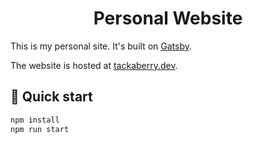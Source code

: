 
<h1 align="center">
  Personal Website
</h1>

This is my personal site. It's built on [Gatsby](https://www.gatsbyjs.com).  

The website is hosted at [tackaberry.dev](https://tackaberry.dev).

## 🚀 Quick start

```sh
npm install
npm run start
```
